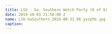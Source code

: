 ```yaml
---
title: LSU - Ga. Southern Watch Party (6 of 6)
date: 2019-10-03 21:58:00 Z
name: LSU-GaSouthern_2019-08-31_06_yyzphb.jpg
caption: 
---
```


